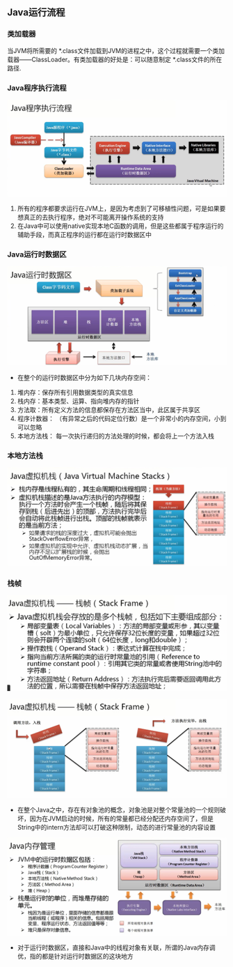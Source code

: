 ## Java运行流程

### 类加载器

当JVM将所需要的 *.class文件加载到JVM的进程之中，这个过程就需要一个类加载器——ClassLoader。有类加载器的好处是：可以随意制定 *.class文件的所在路径.

### Java程序执行流程

![Java程序执行流程](/assets/WechatIMG297.jpeg)

1. 所有的程序都要求运行在JVM上，是因为考虑到了可移植性问题，可是如果要想真正的去执行程序，绝对不可能离开操作系统的支持
2. 在Java中可以使用native实现本地C函数的调用，但是这些都属于程序运行的辅助手段，而真正程序的运行都在运行时数据区中

### Java运行时数据区

![Java运行时数据区](/assets/2981516982268_.pic_hd.jpg)

- 在整个的运行时数据区中分为如下几块内存空间：
 1. 堆内存：保存所有引用数据类型的真实信息
 2. 栈内存：基本类型、运算、指向堆内存的指针
 3. 方法取：所有定义方法的信息都保存在方法区当中，此区属于共享区
 4. 程序计数器： （有异常之后的代码定位行数）是一个非常小的内存空间，小到可以忽略
 5. 本地方法栈： 每一次执行递归的方法处理的时候，都会将上一个方法入栈
 
### 本地方法栈
 
![本地方法栈](/assets/2991516983030_.pic_hd.jpg)

### 栈帧

![](/assets/3041517026470_.pic_hd.jpg)

![栈帧](/assets/3001516983140_.pic_hd.jpg)

- 在整个Java之中，存在有对象池的概念，对象池是对整个常量池的一个规则破坏，因为在JVM启动的时候，所有的常量都已经分配还内存空间了，但是String中的intern方法却可以打破这种限制，动态的进行常量池的内容设置

![](/assets/3011516983460_.pic_hd.jpg)

- 对于运行时数据区，直接和Java中的线程对象有关联，所谓的Java内存调优，指的都是针对运行时数据区的这块地方